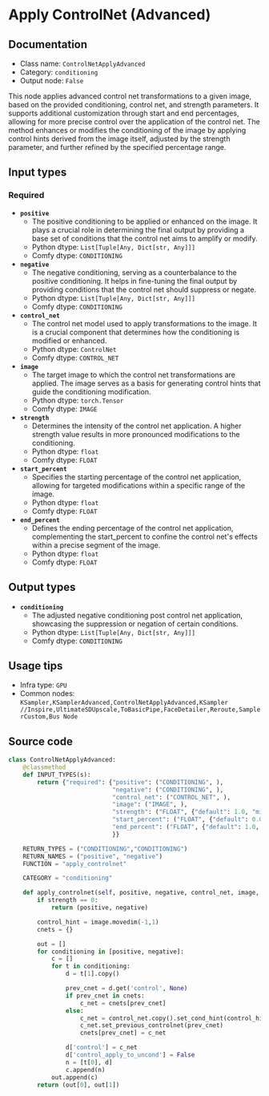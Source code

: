 # Apply ControlNet (Advanced)
## Documentation
- Class name: `ControlNetApplyAdvanced`
- Category: `conditioning`
- Output node: `False`

This node applies advanced control net transformations to a given image, based on the provided conditioning, control net, and strength parameters. It supports additional customization through start and end percentages, allowing for more precise control over the application of the control net. The method enhances or modifies the conditioning of the image by applying control hints derived from the image itself, adjusted by the strength parameter, and further refined by the specified percentage range.
## Input types
### Required
- **`positive`**
    - The positive conditioning to be applied or enhanced on the image. It plays a crucial role in determining the final output by providing a base set of conditions that the control net aims to amplify or modify.
    - Python dtype: `List[Tuple[Any, Dict[str, Any]]]`
    - Comfy dtype: `CONDITIONING`
- **`negative`**
    - The negative conditioning, serving as a counterbalance to the positive conditioning. It helps in fine-tuning the final output by providing conditions that the control net should suppress or negate.
    - Python dtype: `List[Tuple[Any, Dict[str, Any]]]`
    - Comfy dtype: `CONDITIONING`
- **`control_net`**
    - The control net model used to apply transformations to the image. It is a crucial component that determines how the conditioning is modified or enhanced.
    - Python dtype: `ControlNet`
    - Comfy dtype: `CONTROL_NET`
- **`image`**
    - The target image to which the control net transformations are applied. The image serves as a basis for generating control hints that guide the conditioning modification.
    - Python dtype: `torch.Tensor`
    - Comfy dtype: `IMAGE`
- **`strength`**
    - Determines the intensity of the control net application. A higher strength value results in more pronounced modifications to the conditioning.
    - Python dtype: `float`
    - Comfy dtype: `FLOAT`
- **`start_percent`**
    - Specifies the starting percentage of the control net application, allowing for targeted modifications within a specific range of the image.
    - Python dtype: `float`
    - Comfy dtype: `FLOAT`
- **`end_percent`**
    - Defines the ending percentage of the control net application, complementing the start_percent to confine the control net's effects within a precise segment of the image.
    - Python dtype: `float`
    - Comfy dtype: `FLOAT`
## Output types
- **`conditioning`**
    - The adjusted negative conditioning post control net application, showcasing the suppression or negation of certain conditions.
    - Python dtype: `List[Tuple[Any, Dict[str, Any]]]`
    - Comfy dtype: `CONDITIONING`
## Usage tips
- Infra type: `GPU`
- Common nodes: `KSampler,KSamplerAdvanced,ControlNetApplyAdvanced,KSampler //Inspire,UltimateSDUpscale,ToBasicPipe,FaceDetailer,Reroute,SamplerCustom,Bus Node`


## Source code
```python
class ControlNetApplyAdvanced:
    @classmethod
    def INPUT_TYPES(s):
        return {"required": {"positive": ("CONDITIONING", ),
                             "negative": ("CONDITIONING", ),
                             "control_net": ("CONTROL_NET", ),
                             "image": ("IMAGE", ),
                             "strength": ("FLOAT", {"default": 1.0, "min": 0.0, "max": 10.0, "step": 0.01}),
                             "start_percent": ("FLOAT", {"default": 0.0, "min": 0.0, "max": 1.0, "step": 0.001}),
                             "end_percent": ("FLOAT", {"default": 1.0, "min": 0.0, "max": 1.0, "step": 0.001})
                             }}

    RETURN_TYPES = ("CONDITIONING","CONDITIONING")
    RETURN_NAMES = ("positive", "negative")
    FUNCTION = "apply_controlnet"

    CATEGORY = "conditioning"

    def apply_controlnet(self, positive, negative, control_net, image, strength, start_percent, end_percent):
        if strength == 0:
            return (positive, negative)

        control_hint = image.movedim(-1,1)
        cnets = {}

        out = []
        for conditioning in [positive, negative]:
            c = []
            for t in conditioning:
                d = t[1].copy()

                prev_cnet = d.get('control', None)
                if prev_cnet in cnets:
                    c_net = cnets[prev_cnet]
                else:
                    c_net = control_net.copy().set_cond_hint(control_hint, strength, (start_percent, end_percent))
                    c_net.set_previous_controlnet(prev_cnet)
                    cnets[prev_cnet] = c_net

                d['control'] = c_net
                d['control_apply_to_uncond'] = False
                n = [t[0], d]
                c.append(n)
            out.append(c)
        return (out[0], out[1])

```
